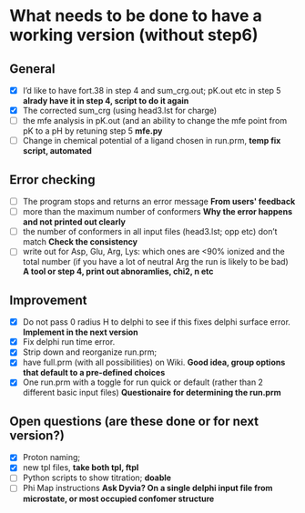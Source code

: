 # What needs to be done to have a working version (without step6)

## General
 - [X] I’d like to have fort.38 in step 4 and sum_crg.out; pK.out etc in step 5 **alrady have it in step 4, script to do it again**
 - [X] The corrected sum_crg (using head3.lst for charge)
 - [ ] the mfe analysis in pK.out (and an ability to change the mfe point from pK to a pH by retuning step 5 **mfe.py**
 - [ ] Change in chemical potential of a ligand chosen in run.prm, **temp fix script, automated**

## Error checking
 - [ ] The program stops and returns an error message **From users' feedback**
 - [ ] more than the maximum number of conformers **Why the error happens and not printed out clearly**
 - [ ] the number of conformers in all input files (head3.lst; opp etc) don’t match **Check the consistency**
 - [ ] write out for Asp, Glu, Arg, Lys: which ones are <90% ionized and the total number (if you have a lot of neutral Arg the run is likely to be bad) **A tool or step 4, print out abnoramlies, chi2, n etc**

## Improvement 
 - [X] Do not pass 0 radius H to delphi to see if this fixes delphi surface error. **Implement in the next version**
 - [X] Fix delphi run time error.
 - [X] Strip down and reorganize run.prm; 
 - [X] have full.prm (with all possibilities) on Wiki. **Good idea, group options that default to a pre-defined choices**
 - [X] One run.prm with a toggle for run quick or default (rather than 2 different basic input files) **Questionaire for determining the run.prm**

## Open questions (are these done or for next version?)

 - [X] Proton naming; 
 - [X] new tpl files, **take both tpl, ftpl**
 - [ ] Python scripts to show titration; **doable** 
 - [ ] Phi Map instructions **Ask Dyvia? On a single delphi input file from microstate, or most occupied confomer structure**
